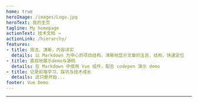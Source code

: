 ```yaml
---
home: true
heroImage: /images/Logo.jpg
heroText: 我的主页
tagline: My homepage
actionText: 技术文档 →
actionLink: /hierarchy/
features:
- title: 简洁、清晰，内容详实
  details: 以 Markdown 为中心的项目结构，清晰地显示文章的主旨、结构，快速定位
- title: 直观地展示demo与源码
  details: 在 Markdown 中使用 Vue 组件，配合 codepen 演示 demo
- title: 记录前端学习、踩坑与技术成长
  details: 这只是开始...
footer: Vue Demo
---
```


<Vssue title="First Issue"/>

---

